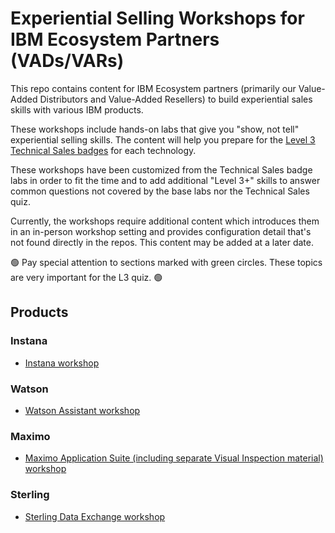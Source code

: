 # Experiential Selling Workshops for IBM Ecosystem Partners (VADs/VARs)

This repo contains content for IBM Ecosystem partners (primarily our Value-Added Distributors and Value-Added Resellers) to build experiential sales skills with various IBM products.

These workshops include hands-on labs that give you "show, not tell" experiential selling skills. The content will help you prepare for the [Level 3 Technical Sales badges](https://ibm.seismic.com/Link/Content/DCGX2M377qBM38TMpQ7DB3WVmQg8) for each technology.

These workshops have been customized from the Technical Sales badge labs in order to fit the time and to add additional "Level 3+" skills to answer common questions not covered by the base labs nor the Technical Sales quiz.

Currently, the workshops require additional content which introduces them in an in-person workshop setting and provides configuration detail that's not found directly in the repos. This content may be added at a later date.

:green_circle: Pay special attention to sections marked with green circles. These topics are very important for the L3 quiz. :green_circle:

## Products

### Instana

- [Instana workshop](/instana/)

### Watson

- [Watson Assistant workshop](/watson)

### Maximo

- [Maximo Application Suite (including separate Visual Inspection material) workshop](/maximo)

### Sterling

- [Sterling Data Exchange workshop](/sterling)
